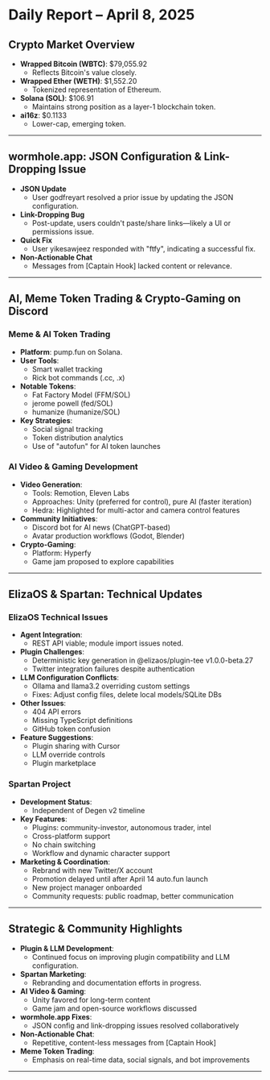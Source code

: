 # Daily Report – April 8, 2025

## Crypto Market Overview

- **Wrapped Bitcoin (WBTC)**: $79,055.92  
  - Reflects Bitcoin's value closely.
- **Wrapped Ether (WETH)**: $1,552.20  
  - Tokenized representation of Ethereum.
- **Solana (SOL)**: $106.91  
  - Maintains strong position as a layer-1 blockchain token.
- **ai16z**: $0.1133  
  - Lower-cap, emerging token.

---

## wormhole.app: JSON Configuration & Link-Dropping Issue

- **JSON Update**  
  - User godfreyart resolved a prior issue by updating the JSON configuration.
- **Link-Dropping Bug**  
  - Post-update, users couldn't paste/share links—likely a UI or permissions issue.
- **Quick Fix**  
  - User yikesawjeez responded with "ftfy", indicating a successful fix.
- **Non-Actionable Chat**  
  - Messages from [Captain Hook] lacked content or relevance.

---

## AI, Meme Token Trading & Crypto-Gaming on Discord

### Meme & AI Token Trading

- **Platform**: pump.fun on Solana.
- **User Tools**:
  - Smart wallet tracking
  - Rick bot commands (.cc, .x)
- **Notable Tokens**:
  - Fat Factory Model (FFM/SOL)
  - jerome powell (fed/SOL)
  - humanize (humanize/SOL)
- **Key Strategies**:
  - Social signal tracking
  - Token distribution analytics
  - Use of "autofun" for AI token launches

### AI Video & Gaming Development

- **Video Generation**:
  - Tools: Remotion, Eleven Labs
  - Approaches: Unity (preferred for control), pure AI (faster iteration)
  - Hedra: Highlighted for multi-actor and camera control features
- **Community Initiatives**:
  - Discord bot for AI news (ChatGPT-based)
  - Avatar production workflows (Godot, Blender)
- **Crypto-Gaming**:
  - Platform: Hyperfy
  - Game jam proposed to explore capabilities

---

## ElizaOS & Spartan: Technical Updates

### ElizaOS Technical Issues

- **Agent Integration**:
  - REST API viable; module import issues noted.
- **Plugin Challenges**:
  - Deterministic key generation in @elizaos/plugin-tee v1.0.0-beta.27
  - Twitter integration failures despite authentication
- **LLM Configuration Conflicts**:
  - Ollama and llama3.2 overriding custom settings
  - Fixes: Adjust config files, delete local models/SQLite DBs
- **Other Issues**:
  - 404 API errors
  - Missing TypeScript definitions
  - GitHub token confusion
- **Feature Suggestions**:
  - Plugin sharing with Cursor
  - LLM override controls
  - Plugin marketplace

### Spartan Project

- **Development Status**:
  - Independent of Degen v2 timeline
- **Key Features**:
  - Plugins: community-investor, autonomous trader, intel
  - Cross-platform support
  - No chain switching
  - Workflow and dynamic character support
- **Marketing & Coordination**:
  - Rebrand with new Twitter/X account
  - Promotion delayed until after April 14 auto.fun launch
  - New project manager onboarded
  - Community requests: public roadmap, better communication

---

## Strategic & Community Highlights

- **Plugin & LLM Development**:
  - Continued focus on improving plugin compatibility and LLM configuration.
- **Spartan Marketing**:
  - Rebranding and documentation efforts in progress.
- **AI Video & Gaming**:
  - Unity favored for long-term content
  - Game jam and open-source workflows discussed
- **wormhole.app Fixes**:
  - JSON config and link-dropping issues resolved collaboratively
- **Non-Actionable Chat**:
  - Repetitive, content-less messages from [Captain Hook]
- **Meme Token Trading**:
  - Emphasis on real-time data, social signals, and bot improvements

---